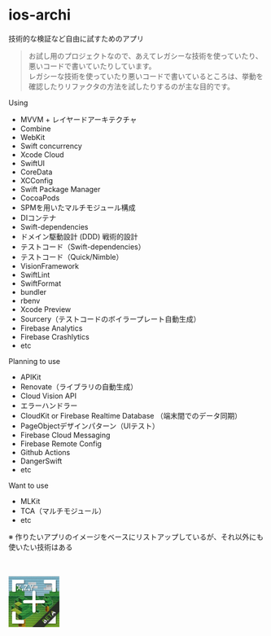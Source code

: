 # ios-archi

技術的な検証など自由に試すためのアプリ

> お試し用のプロジェクトなので、あえてレガシーな技術を使っていたり、悪いコードで書いていたりしています。  
> レガシーな技術を使っていたり悪いコードで書いているところは、挙動を確認したりリファクタの方法を試したりするのが主な目的です。

Using
- MVVM + レイヤードアーキテクチャ
- Combine
- WebKit
- Swift concurrency
- Xcode Cloud
- SwiftUI
- CoreData
- XCConfig
- Swift Package Manager
- CocoaPods
- SPMを用いたマルチモジュール構成
- DIコンテナ
- Swift-dependencies
- ドメイン駆動設計 (DDD) 戦術的設計
- テストコード（Swift-dependencies）
- テストコード（Quick/Nimble）
- VisionFramework
- SwiftLint
- SwiftFormat
- bundler
- rbenv
- Xcode Preview
- Sourcery（テストコードのボイラープレート自動生成）
- Firebase Analytics
- Firebase Crashlytics
- etc

Planning to use
- APIKit
- Renovate（ライブラリの自動生成）
- Cloud Vision API
- エラーハンドラー
- CloudKit or Firebase Realtime Database （端末間でのデータ同期）
- PageObjectデザインパターン（UIテスト）
- Firebase Cloud Messaging
- Firebase Remote Config
- Github Actions
- DangerSwift
- etc

Want to use
- MLKit
- TCA（マルチモジュール）
- etc

※ 作りたいアプリのイメージをベースにリストアップしているが、それ以外にも使いたい技術はある

<br>
<br>

<img src="App/ios-archi/Assets.xcassets/AppIcon.appiconset/AppIcon.png" width="100">
